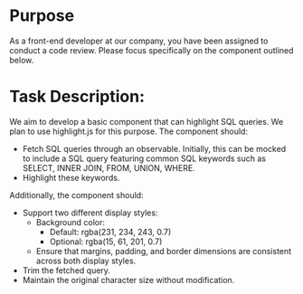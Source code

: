 # Purpose
As a front-end developer at our company, you have been assigned to conduct a code review. Please focus specifically on the component outlined below.

# Task Description:
We aim to develop a basic component that can highlight SQL queries. We plan to use highlight.js for this purpose. The component should:

- Fetch SQL queries through an observable. Initially, this can be mocked to include a SQL query featuring common SQL keywords such as SELECT, INNER JOIN, FROM, UNION, WHERE.
- Highlight these keywords.

Additionally, the component should:

- Support two different display styles:
  - Background color:
    - Default: rgba(231, 234, 243, 0.7)
    - Optional: rgba(15, 61, 201, 0.7)
  - Ensure that margins, padding, and border dimensions are consistent across both display styles.
- Trim the fetched query.
- Maintain the original character size without modification.
